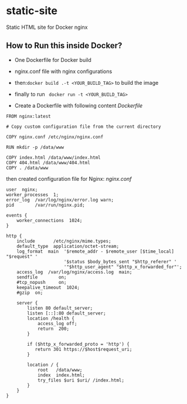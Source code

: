 # static-site
Static HTML site for Docker nginx

## How to Run this inside Docker?
* One Dockerfile for Docker build
* nginx.conf file with nginx configurations
* then:`docker build .-t <YOUR_BUILD_TAG>` to build the image
* finally to run ` docker run -t <YOUR_BUILD_TAG>`


* Create a Dockerfile with following content
_Dockerfile_
```
FROM nginx:latest

# Copy custom configuration file from the current directory

COPY nginx.conf /etc/nginx/nginx.conf

RUN mkdir -p /data/www

COPY index.html /data/www/index.html
COPY 404.html /data/www/404.html
COPY . /data/www
```

then created configuration file for Nginx:
_nginx.conf_
```
user  nginx;
worker_processes  1;
error_log  /var/log/nginx/error.log warn;
pid        /var/run/nginx.pid;

events {
    worker_connections  1024;
}

http {
    include       /etc/nginx/mime.types;
    default_type  application/octet-stream;
    log_format  main  '$remote_addr - $remote_user [$time_local] "$request" '
                      '$status $body_bytes_sent "$http_referer" '
                      '"$http_user_agent" "$http_x_forwarded_for"';
    access_log  /var/log/nginx/access.log  main;
    sendfile        on;
    #tcp_nopush     on;
    keepalive_timeout  1024;
    #gzip  on;

    server {
        listen 80 default_server;
        listen [::]:80 default_server;
        location /health {
            access_log off;
            return  200;
        }

        if ($http_x_forwarded_proto = 'http') {
           return 301 https://$host$request_uri;
        }

        location / {
            root   /data/www;
            index  index.html;
            try_files $uri $uri/ /index.html;
        }
    }
}
```

